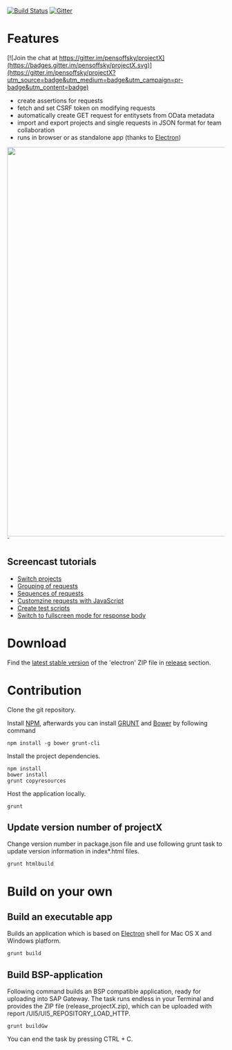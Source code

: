 [![Build Status](https://travis-ci.org/pensoffsky/projectX.svg?branch=master)](https://travis-ci.org/pensoffsky/projectX)
[![Gitter](https://badges.gitter.im/pensoffsky/projectX.svg)](https://gitter.im/pensoffsky/projectX?utm_source=badge&utm_medium=badge&utm_campaign=pr-badge)

# Features 

[![Join the chat at https://gitter.im/pensoffsky/projectX](https://badges.gitter.im/pensoffsky/projectX.svg)](https://gitter.im/pensoffsky/projectX?utm_source=badge&utm_medium=badge&utm_campaign=pr-badge&utm_content=badge)
- create assertions for requests
- fetch and set CSRF token on modifying requests
- automatically create GET request for entitysets from OData metadata
- import and export projects and single requests in JSON format for team collaboration
- runs in browser or as standalone app (thanks to [Electron](http://electron.atom.io))

<img src="documentation/gifs/overview.gif" width="900"/>˘

## Screencast tutorials
* [Switch projects](documentation/projectSwitch.md)
* [Grouping of requests](documentation/requestGrouping.md)
* [Sequences of requests](documentation/sequenceOfRequests.md)
* [Customzine requests with JavaScript](documentation/prerequestScript.md)
* [Create test scripts](documentation/testScript.md)
* [Switch to fullscreen mode for response body](documentation/fullscreenResponsebody.md)

# Download
Find the [latest stable version](https://github.com/pensoffsky/projectX/releases/latest)
of the 'electron' ZIP file in [release](https://github.com/pensoffsky/projectX/releases) section.

# Contribution
Clone the git repository.

Install [NPM](https://www.npmjs.com/), afterwards you can install
[GRUNT](http://gruntjs.com/) and [Bower](http://bower.io/) by following command
```
npm install -g bower grunt-cli
```

Install the project dependencies.
```
npm install
bower install
grunt copyresources
```

Host the application locally.
```
grunt
```

## Update version number of projectX
Change version number in package.json file and use following grunt task to
update version information in index*.html files.
```
grunt htmlbuild
```

# Build on your own
## Build an executable app
Builds an application which is based on [Electron](http://electron.atom.io) shell
for Mac OS X and Windows platform.
```
grunt build
```

## Build BSP-application
Following command builds an BSP compatible application, ready for uploading into
SAP Gateway. The task runs endless in your Terminal and provides the ZIP file (release_projectX.zip), which can be uploaded with report /UI5/UI5_REPOSITORY_LOAD_HTTP.
```
grunt buildGw
```
You can end the task by pressing CTRL + C.
